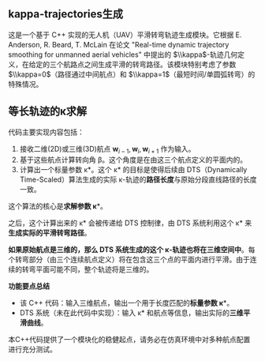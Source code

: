 ## kappa-trajectories生成

这是一个基于 C++ 实现的无人机（UAV）平滑转弯轨迹生成模块。它根据 E. Anderson, R. Beard, T. McLain 在论文 "Real-time dynamic trajectory smoothing for unmanned aerial vehicles" 中提出的 $\\kappa$-轨迹几何定义，在给定的三个航路点之间生成平滑的转弯路径。该模块特别考虑了参数 $\\kappa=0$（路径通过中间航点）和 $\\kappa=1$（最短时间/单圆弧转弯）的特殊情况。


## 等长轨迹的κ求解

代码主要实现内容包括：

1.  接收二维(2D)或三维(3D)航点 $\mathbf{w}_{i-1}, \mathbf{w}_i, \mathbf{w}_{i+1}$ 作为输入。
2.  基于这些航点计算转向角 β。这个角度是在由这三个航点定义的平面内的。
3.  计算出一个标量参数 κ*。这个 κ* 的目标是使得后续由 DTS（Dynamically Time-Scaled）算法生成的实际 κ-轨迹的**路径长度**与原始分段直线路径的长度一致。

这个算法的核心是**求解参数 κ***。

之后，这个计算出来的 κ* 会被传递给 DTS 控制律，由 DTS 系统利用这个 κ* 来**生成实际的平滑转弯路径**。

**如果原始航点是三维的，那么 DTS 系统生成的这个 κ-轨迹也将在三维空间中**。每个转弯部分（由三个连续航点定义）将在包含这三个点的平面内进行平滑。由于连续的转弯平面可能不同，整个轨迹将是三维的。

**功能要点总结**

* 该 C++ 代码：输入三维航点，输出一个用于长度匹配的**标量参数 κ***。
* DTS 系统（未在此代码中实现）：输入 κ* 和航点等信息，输出实际的**三维平滑曲线**。


本C++代码提供了一个模块化的稳健起点，请务必在仿真环境中对多种航点配置进行充分测试。


